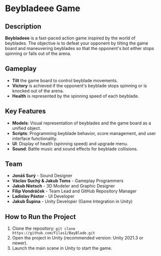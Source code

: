 # Beybladeee Game

## Description
**Beybladeee** is a fast-paced action game inspired by the world of beyblades. The objective is to defeat your opponent by tilting the game board and maneuvering beyblades so that the opponent's bot either stops spinning or falls out of the arena.

## Gameplay
- **Tilt** the game board to control beyblade movements.
- **Victory** is achieved if the opponent's beyblade stops spinning or is knocked out of the arena.
- **Health** is represented by the spinning speed of each beyblade.

## Key Features
- **Models**: Visual representation of beyblades and the game board as a unified object.
- **Scripts**: Programming beyblade behavior, score management, and user interface functionality.
- **UI**: Display of health (spinning speed) and upgrade menu.
- **Sound**: Battle music and sound effects for beyblade collisions.

## Team
- **Jonáš Surý** - Sound Designer
- **Václav Suchý & Jakub Toms** - Gameplay Programmers
- **Jakub Nietsch** - 3D Modeler and Graphic Designer
- **Filip Vondráček** - Team Lead and GitHub Repository Manager
- **Ladislav Pástor** - UI Developer
- **Jakub Šupina** - Unity Developer (Game Integration in Unity)

## How to Run the Project
1. Clone the repository: `git clone https://github.com/Filas1/BayBlade.git`
2. Open the project in Unity (recommended version: Unity 2021.3 or newer).
3. Launch the main scene in Unity to start the game.
